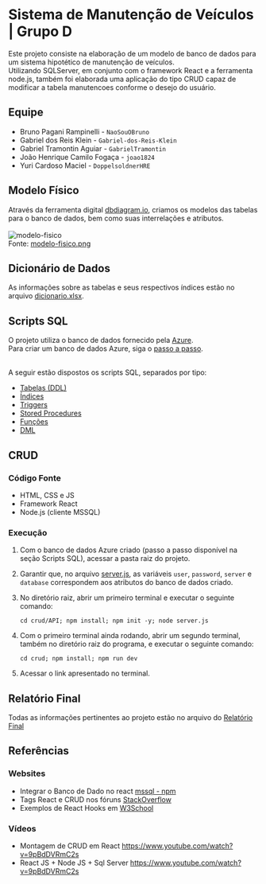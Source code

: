 # Sistema de Manutenção de Veículos | Grupo D
Este projeto consiste na elaboração de um modelo de banco de dados para um sistema hipotético de manutenção de veículos.
<br>
Utilizando SQLServer, em conjunto com o framework React e a ferramenta node.js, também foi elaborada uma aplicação do tipo CRUD
capaz de modificar a tabela manutencoes conforme o desejo do usuário.


## Equipe
- Bruno Pagani Rampinelli     - ```NaoSouOBruno```
- Gabriel dos Reis Klein      - ```Gabriel-dos-Reis-Klein```
- Gabriel Tramontin Aguiar    - ```GabrielTramontin```
- João Henrique Camilo Fogaça - ```joao1824```
- Yuri Cardoso Maciel         - ```DoppelsoldnerHRE```


## Modelo Físico
Através da ferramenta digital [dbdiagram.io](https://dbdiagram.io/), criamos os modelos das tabelas para o banco de dados, bem como suas interrelações e atributos.
<br><br>
![modelo-fisico](https://github.com/user-attachments/assets/248f93ff-6f0f-433a-9f26-ed28d499ce1c)
<br>
Fonte: [modelo-fisico.png](modelo_fisico/modelo-fisico.png)


## Dicionário de Dados
As informações sobre as tabelas e seus respectivos índices estão no arquivo [dicionario.xlsx](dicionario_tabelas/dicionario.xlsx).


## Scripts SQL
O projeto utiliza o banco de dados fornecido pela [Azure](https://azure.microsoft.com/pt-br/products/azure-sql/database).<br>
Para criar um banco de dados Azure, siga o [passo a passo](https://github.com/jlsilva01/sql-azure).<br><br>

A seguir estão dispostos os scripts SQL, separados por tipo:
- [Tabelas (DDL)](scripts/ddl/tabelas)
- [Índices](scripts/ddl/indices)
- [Triggers](scripts/ddl/triggers)
- [Stored Procedures](scripts/ddl/procedures)
- [Funções](scripts/ddl/funcoes)
- [DML](scripts/dml)

## CRUD
### Código Fonte
- HTML, CSS e JS
- Framework React
- Node.js (cliente MSSQL)

### Execução
1. Com o banco de dados Azure criado (passo a passo disponível na seção Scripts SQL), acessar a pasta raiz do projeto.
   
2. Garantir que, no arquivo [server.js](crud/API/server.js), as variáveis ```user```, ```password```, ```server``` e ```database``` correspondem aos atributos do banco de dados criado.
   
3. No diretório raiz, abrir um primeiro terminal e executar o seguinte comando:
    ```
    cd crud/API; npm install; npm init -y; node server.js
    ```
  
4. Com o primeiro terminal ainda rodando, abrir um segundo terminal, também no diretório raiz do programa, e executar o seguinte comando:
   ```
   cd crud; npm install; npm run dev
   ```
  
5. Acessar o link apresentado no terminal.

## Relatório Final

Todas as informações pertinentes ao projeto estão no arquivo do [Relatório Final](https://github.com/joao1824/Sistema-de-Manutencao-de-Veiculos/blob/main/relatorio-final/relat%C3%B3rio.pdf)


## Referências
### Websites
- Integrar o Banco de Dado no react [mssql - npm](https://www.npmjs.com/package/mssql)
- Tags React e CRUD nos fóruns [StackOverflow](https://stackoverflow.com/search?q=react+crud)
- Exemplos de React Hooks em [W3School](https://www.w3schools.com/react/react_hooks.asp)
### Vídeos
- Montagem de CRUD em React https://www.youtube.com/watch?v=9pBdDVRmC2s
- React JS + Node JS + Sql Server https://www.youtube.com/watch?v=9pBdDVRmC2s
